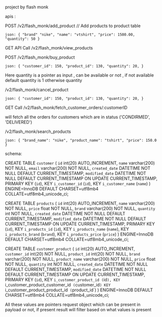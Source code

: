 project by flash monk


apis :

 POST /v2/flash_monk/add_product  // Add products to product table 

`json: {
    "brand" "nike",
    "name": "vtshirt",
    "price": 1500.00,
    "quantity": 50
}
    `

 GET API Call  /v2/flash_monk/view_products


POST /v2/flash_monk/buy_product

`json: {
    "customer_id": 150,
    "product_id": 130,
    "quantity": 20,
}
    `

Here quantity is a pointer as input , can be available or not , if not available default quantity is 1 otherwise quantity

/v2/flash_monk/cancel_product

`json: {
    "customer_id": 150,
    "product_id": 130,
    "quantity": 20,
}
    `


GET Call /v2/flash_monk/fetch_customer_orders/:customerID

will fetch all the orders for customers which are in status ('CONDIRMED', 'DELIVERED')


/v2/flash_monk/search_products

`json: {
   "brand_name": "nike",
   "product_name": "tshirt",
   "price": 150.0
}
    `


schema:

CREATE TABLE `customer` (
    `id` int(20) AUTO_INCREMENT, 
    `name` varchar(200) NOT NULL,
    `email` varchar(200) NOT NULL,
    `created_date` DATETIME NOT NULL DEFAULT CURRENT_TIMESTAMP,
    `modified_date` DATETIME NOT NULL DEFAULT CURRENT_TIMESTAMP ON UPDATE CURRENT_TIMESTAMP,
    PRIMARY KEY (`id`),
    KEY `i_customer_id` (`id`),
    KEY `i_customer_name` (`name`)
) ENGINE=InnoDB DEFAULT CHARSET=utf8mb4 COLLATE=utf8mb4_unicode_ci;

CREATE TABLE `products` (
    `id` int(20) AUTO_INCREMENT, 
    `name` varchar(200) NOT NULL,
    `price` float NOT NULL,
    `brand` varchar(200) NOT NULL,
    `quantity` int NOT NULL,
    `created_date` DATETIME NOT NULL DEFAULT CURRENT_TIMESTAMP,
    `modified_date` DATETIME NOT NULL DEFAULT CURRENT_TIMESTAMP ON UPDATE CURRENT_TIMESTAMP,
    PRIMARY KEY (`id`),
    KEY `i_products_id` (`id`),
    KEY `i_products_name` (`name`),
    KEY `i_products_brand` (`brand`),
    KEY `i_products_price` (`price`)
) ENGINE=InnoDB DEFAULT CHARSET=utf8mb4 COLLATE=utf8mb4_unicode_ci;

CREATE TABLE `customer_product` (
    `id` int(20) AUTO_INCREMENT, 
    `customer_id` int(20) NOT NULL,
    `product_id` int(20) NOT NULL,
    `brand` varchar(200) NOT NULL,
    `product_name` varchar(200) NOT NULL,
    `price` float NOT NULL,
    `quantity` int NOT NULL,
    `created_date` DATETIME NOT NULL DEFAULT CURRENT_TIMESTAMP,
    `modified_date` DATETIME NOT NULL DEFAULT CURRENT_TIMESTAMP ON UPDATE CURRENT_TIMESTAMP,
    PRIMARY KEY (`id`),
    KEY `i_customer_product_id (`id`),
    KEY `i_customer_product_customer_id` (`customer_id`)
    KEY `i_customer_product_product_id` (`product_id`)
) ENGINE=InnoDB DEFAULT CHARSET=utf8mb4 COLLATE=utf8mb4_unicode_ci;


All these values are pointers request object which can be present in payload or not, if present result will filter based on what values is present